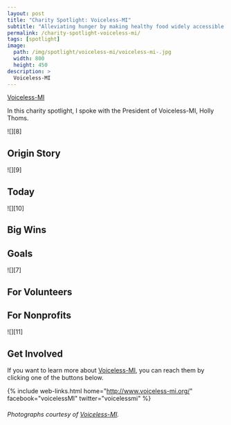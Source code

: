 ```yaml
---
layout: post
title: "Charity Spotlight: Voiceless-MI"
subtitle: "Alleviating hunger by making healthy food widely accessible."
permalink: /charity-spotlight-voiceless-mi/
tags: [spotlight]
image:
  path: /img/spotlight/voiceless-mi/voiceless-mi-.jpg
  width: 800
  height: 450
description: >
  Voiceless-MI
---
```


[Voiceless-MI][1]

In this charity spotlight, I spoke with the President of Voiceless-MI, Holly Thoms.

![][8]

## Origin Story



![][9]

## Today



![][10]

## Big Wins



## Goals



![][7]

## For Volunteers



## For Nonprofits



![][11]

## Get Involved

If you want to learn more about [Voiceless-MI][1], you can reach them by clicking one of the buttons below.

{% include web-links.html home="http://www.voiceless-mi.org/" facebook="voicelessMI" twitter="voicelessmi" %}

###### Photographs courtesy of [Voiceless-MI][1].



[1]: http://www.voiceless-mi.org/ "Voiceless-MI Homepage"
